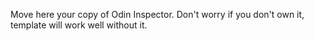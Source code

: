 Move here your copy of Odin Inspector. Don't worry if you don't own it, template will work well without it.
